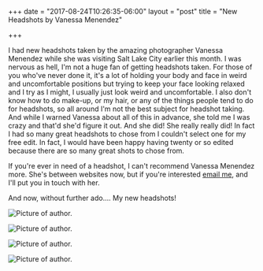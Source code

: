 +++
date = "2017-08-24T10:26:35-06:00"
layout = "post"
title = "New Headshots by Vanessa Menendez"

+++

I had new headshots taken by the amazing photographer Vanessa Menendez while she was visiting Salt Lake City earlier this month. I was nervous as hell, I'm not a huge fan of getting headshots taken. For those of you who've never done it, it's a lot of holding your body and face in weird and uncomfortable positions but trying to keep your face looking relaxed and I try as I might, I usually just look weird and uncomfortable. I also don't know how to do make-up, or my hair, or any of the things people tend to do for headshots, so all around I'm not the best subject for headshot taking. And while I warned Vanessa about all of this in advance, she told me I was crazy and that'd she'd figure it out. And she did! She really really did! In fact I had so many great headshots to chose from I couldn't select one for my free edit. In fact, I would have been happy having twenty or so edited because there are so many great shots to chose from. 

If you're ever in need of a headshot, I can't recommend Vanessa Menendez more. She's between websites now, but if you're interested [email me](mailto:rnbublitz@gmail.com), and I'll put you in touch with her.

And now, without further ado.... My new headshots!

![Picture of author.](/images/RachelBublitzheadshot.jpg)

![Picture of author.](/images/Rachel3a-myfav.jpg)

![Picture of author.](/images/Rachel1.jpg)

![Picture of author.](/images/Rachel4.jpg)



